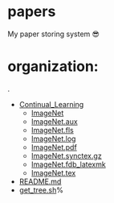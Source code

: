 # papers
My paper storing system 😎


# organization:
.
 * [Continual_Learning](./Continual_Learning)
   * [ImageNet](./Continual_Learning/ImageNet)
   * [ImageNet.aux](./Continual_Learning/ImageNet/ImageNet.aux)
   * [ImageNet.fls](./Continual_Learning/ImageNet/ImageNet.fls)
   * [ImageNet.log](./Continual_Learning/ImageNet/ImageNet.log)
   * [ImageNet.pdf](./Continual_Learning/ImageNet/ImageNet.pdf)
   * [ImageNet.synctex.gz](./Continual_Learning/ImageNet/ImageNet.synctex.gz)
   * [ImageNet.fdb_latexmk](./Continual_Learning/ImageNet/ImageNet.fdb_latexmk)
   * [ImageNet.tex](./Continual_Learning/ImageNet/ImageNet.tex)
 * [README.md](./README.md)
 * [get_tree.sh](./get_tree.sh)%   